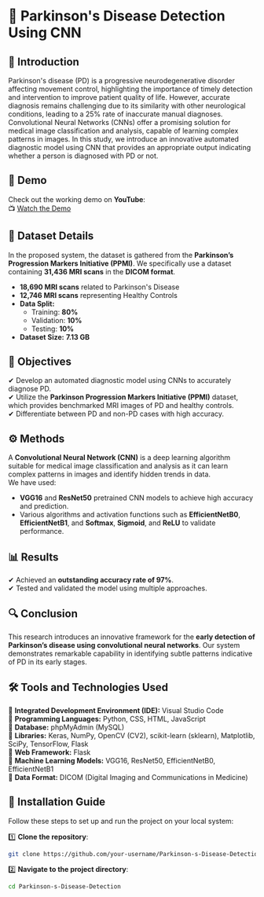 # **🧠** Parkinson's Disease Detection Using CNN

## **📌 Introduction**

Parkinson's disease (PD) is a progressive neurodegenerative disorder affecting movement control, highlighting the importance of timely detection and intervention to improve patient quality of life. However, accurate diagnosis remains challenging due to its similarity with other neurological conditions, leading to a 25% rate of inaccurate manual diagnoses. Convolutional Neural Networks (CNNs) offer a promising solution for medical image classification and analysis, capable of learning complex patterns in images. In this study, we introduce an innovative automated diagnostic model using CNN that provides an appropriate output indicating whether a person is diagnosed with PD or not.

## **🎥 Demo**

Check out the working demo on **YouTube**:  
📺 [Watch the Demo](https://youtu.be/pP9AxfuGayM)

## **📂 Dataset Details**

In the proposed system, the dataset is gathered from the **Parkinson’s Progression Markers Initiative (PPMI)**. We specifically use a dataset containing **31,436 MRI scans** in the **DICOM format**.

* **18,690 MRI scans** related to Parkinson's Disease  
* **12,746 MRI scans** representing Healthy Controls  
* **Data Split:**  
  * Training: **80%**  
  * Validation: **10%**  
  * Testing: **10%**  
* **Dataset Size:** **7.13 GB**

## **🎯 Objectives**

✔ Develop an automated diagnostic model using CNNs to accurately diagnose PD.  
✔ Utilize the **Parkinson Progression Markers Initiative (PPMI)** dataset, which provides     benchmarked MRI images of PD and healthy controls.  
✔ Differentiate between PD and non-PD cases with high accuracy.

## **⚙ Methods**

A **Convolutional Neural Network (CNN)** is a deep learning algorithm suitable for medical image classification and analysis as it can learn complex patterns in images and identify hidden trends in data.  
We have used:

* **VGG16** and **ResNet50** pretrained CNN models to achieve high accuracy and prediction.  
* Various algorithms and activation functions such as **EfficientNetB0**, **EfficientNetB1**, and **Softmax**, **Sigmoid**, and **ReLU** to validate performance.

## **📊 Results**

✔ Achieved an **outstanding accuracy rate of 97%**.  
✔ Tested and validated the model using multiple approaches.

## **🔍 Conclusion**

This research introduces an innovative framework for the **early detection of Parkinson’s disease using convolutional neural networks**. Our system demonstrates remarkable capability in identifying subtle patterns indicative of PD in its early stages.

## **🛠 Tools and Technologies Used**

🔹 **Integrated Development Environment (IDE):** Visual Studio Code  
🔹 **Programming Languages:** Python, CSS, HTML, JavaScript  
🔹 **Database:** phpMyAdmin (MySQL)  
🔹 **Libraries:** Keras, NumPy, OpenCV (CV2), scikit-learn (sklearn), Matplotlib, SciPy,   TensorFlow, Flask  
🔹 **Web Framework:** Flask  
🔹 **Machine Learning Models:** VGG16, ResNet50, EfficientNetB0, EfficientNetB1  
🔹 **Data Format:** DICOM (Digital Imaging and Communications in Medicine)

## **🚀 Installation Guide**

Follow these steps to set up and run the project on your local system:

1️⃣ **Clone the repository**:
  ```bash
  git clone https://github.com/your-username/Parkinson-s-Disease-Detection.git
  ```

2️⃣ **Navigate to the project directory**:
  ```bash
  cd Parkinson-s-Disease-Detection
  ```


